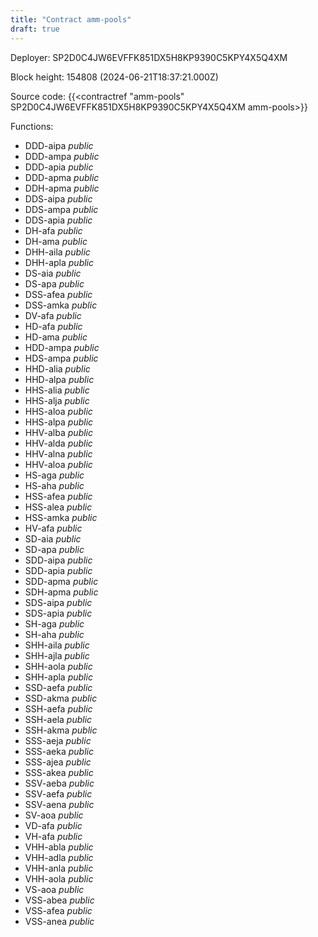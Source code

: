 ```yaml
---
title: "Contract amm-pools"
draft: true
---
```

Deployer: SP2D0C4JW6EVFFK851DX5H8KP9390C5KPY4X5Q4XM


 



Block height: 154808 (2024-06-21T18:37:21.000Z)

Source code: {{<contractref "amm-pools" SP2D0C4JW6EVFFK851DX5H8KP9390C5KPY4X5Q4XM amm-pools>}}

Functions:

* DDD-aipa _public_
* DDD-ampa _public_
* DDD-apia _public_
* DDD-apma _public_
* DDH-apma _public_
* DDS-aipa _public_
* DDS-ampa _public_
* DDS-apia _public_
* DH-afa _public_
* DH-ama _public_
* DHH-aila _public_
* DHH-apla _public_
* DS-aia _public_
* DS-apa _public_
* DSS-afea _public_
* DSS-amka _public_
* DV-afa _public_
* HD-afa _public_
* HD-ama _public_
* HDD-ampa _public_
* HDS-ampa _public_
* HHD-alia _public_
* HHD-alpa _public_
* HHS-alia _public_
* HHS-alja _public_
* HHS-aloa _public_
* HHS-alpa _public_
* HHV-alba _public_
* HHV-alda _public_
* HHV-alna _public_
* HHV-aloa _public_
* HS-aga _public_
* HS-aha _public_
* HSS-afea _public_
* HSS-alea _public_
* HSS-amka _public_
* HV-afa _public_
* SD-aia _public_
* SD-apa _public_
* SDD-aipa _public_
* SDD-apia _public_
* SDD-apma _public_
* SDH-apma _public_
* SDS-aipa _public_
* SDS-apia _public_
* SH-aga _public_
* SH-aha _public_
* SHH-aila _public_
* SHH-ajla _public_
* SHH-aola _public_
* SHH-apla _public_
* SSD-aefa _public_
* SSD-akma _public_
* SSH-aefa _public_
* SSH-aela _public_
* SSH-akma _public_
* SSS-aeja _public_
* SSS-aeka _public_
* SSS-ajea _public_
* SSS-akea _public_
* SSV-aeba _public_
* SSV-aefa _public_
* SSV-aena _public_
* SV-aoa _public_
* VD-afa _public_
* VH-afa _public_
* VHH-abla _public_
* VHH-adla _public_
* VHH-anla _public_
* VHH-aola _public_
* VS-aoa _public_
* VSS-abea _public_
* VSS-afea _public_
* VSS-anea _public_
